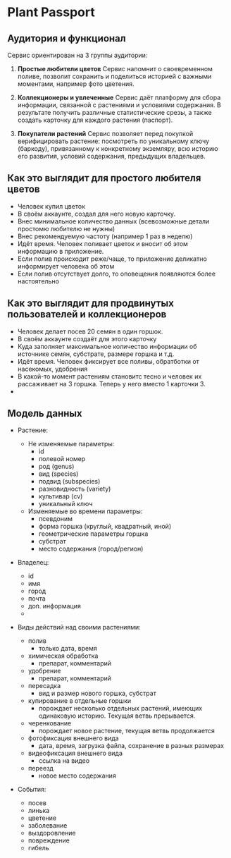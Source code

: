 # Plant Passport

## Аудитория и функционал

Сервис ориентирован на 3 группы аудитории:
1. **Простые любители цветов**
Сервис напомнит о своевременном поливе, позволит сохранить и поделиться историей с важными моментами, например фото цветения. 

2. **Коллекционеры и увлеченные** 
Сервис даёт платформу для сбора информации, связанной с растениями и условиями содержания. В результате получить различные статистические срезы, а также создать карточку для каждого растения (паспорт). 

3. **Покупатели растений**
Сервис позволяет перед покупкой верифицировать растение: посмотреть по уникальному ключу (баркоду), привязанному к конкретному экземляру, всю историю его развития, условий содержания, предыдущих владельцев. 

## Как это выглядит для простого любителя цветов
- Человек купил цветок
- В своём аккаунте, создал для него новую карточку. 
- Внес минимальное количество данных (всевозможные детали простомю любителю не нужны)
- Внес рекомендуемую частоту (например 1 раз в неделю)
- Идёт время. Человек поливает цветок и вносит об этом информацию в приложение. 
- Если полив происходит реже/чаще, то приложение деликатно информирует человека об этом
- Если полив отсутствует долго, то оповещения появляются более настоятельно

## Как это выглядит для продвинутых пользователей и коллекционеров
- Человек делает посев 20 семян в один горшок.
- В своём аккаунте создаёт для этого карточку
- Куда заполняет максимальное количество информации об источнике семян, субстрате, размере горшка и т.д. 
- Идёт время. Человек фиксирует все поливы, обратботки от насекомых, удобрения
- В какой-то момент растениям становитс тесно и человек их рассаживает на 3 горшка. Теперь у него вместо 1 карточки 3. 
- 


## Модель данных

- Растение: 
  - Не изменяемые параметры:
    - id
    - полевой номер
    - род (genus)
    - вид (species)
    - подвид (subspecies)
    - разновидность (variety)
    - культивар (cv)
    - уникальный ключ
  - Изменяемые во времени параметры:
    - псевдоним
    - форма горшка (круглый, квадратный, иной)
    - геометрические параметры горшка 
    - субстрат
    - место содержания (город/регион)
  
- Владелец:
  - id
  - имя
  - город
  - почта
  - доп. информация
  - 

- Виды действий над своими растениями: 
  - полив
    - только дата, время
  - химическая обработка
    - препарат, комментарий
  - удобрение
    -  препарат, комментарий
  - пересадка
    - вид и размер нового горшка, субстрат
  - купирование в отдельные горшки
    - порождает несколько отдельных растений, имеющих одинаковую историю. Текущая ветвь прерывается.
  - черенкование
    - порождает новое растение, текущая ветвь продолжается
  - фотофиксация внешнего вида
    - дата, время, загрузка файла, сохранение в разных размерах
  - видеофиксация внешнего вида
    - ссылка на видео
  - переезд
    - новое место содержания

- События:
  - посев
  - линька
  - цветение
  - заболевание
  - выздоровление
  - повреждение
  - гибель


